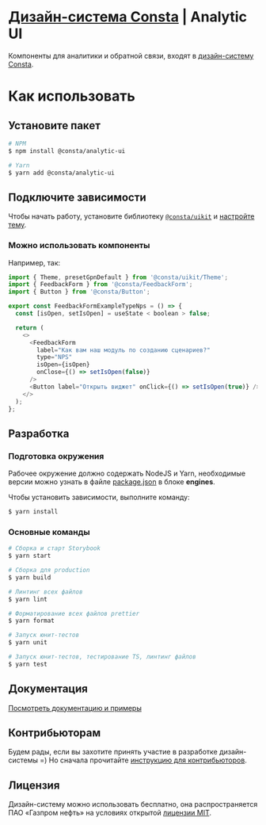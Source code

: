 # [Дизайн-система Consta](http://consta.consta.design/) | Analytic UI

Компоненты для аналитики и обратной связи, входят в [дизайн-систему Consta](https://github.com/consta-design-system/uikit).

# Как использовать

## Установите пакет

```sh
# NPM
$ npm install @consta/analytic-ui

# Yarn
$ yarn add @consta/analytic-ui
```

## Подключите зависимости

Чтобы начать работу, установите библиотеку [`@consta/uikit`](https://www.npmjs.com/package/@consta/uikit) и [настройте тему](http://uikit.consta.design/?path=/docs/components-theme--playground).

### Можно использовать компоненты

Например, так:

```js
import { Theme, presetGpnDefault } from '@consta/uikit/Theme';
import { FeedbackForm } from '@consta/FeedbackForm';
import { Button } from '@consta/Button';

export const FeedbackFormExampleTypeNps = () => {
  const [isOpen, setIsOpen] = useState < boolean > false;

  return (
    <>
      <FeedbackForm
        label="Как вам наш модуль по созданию сценариев?"
        type="NPS"
        isOpen={isOpen}
        onClose={() => setIsOpen(false)}
      />
      <Button label="Открыть виджет" onClick={() => setIsOpen(true)} />
    </>
  );
};
```

## Разработка

### Подготовка окружения

Рабочее окружение должно содержать NodeJS и Yarn, необходимые версии можно узнать в файле [package.json](./package.json) в блоке **engines**.

Чтобы установить зависимости, выполните команду:

```sh
$ yarn install
```

### Основные команды

```sh
# Сборка и старт Storybook
$ yarn start

# Сборка для production
$ yarn build

# Линтинг всех файлов
$ yarn lint

# Форматирование всех файлов prettier
$ yarn format

# Запуск юнит-тестов
$ yarn unit

# Запуск юнит-тестов, тестирование TS, линтинг файлов
$ yarn test
```

## Документация

[Посмотреть документацию и примеры](http://analytic-ui.consta.design/)

## Контрибьюторам

Будем рады, если вы захотите принять участие в разработке дизайн-системы =) Но сначала прочитайте [инструкцию для контрибьюторов](http://uikit.consta.design/?path=/docs/common-develop-contributors--page).

## Лицензия

Дизайн-систему можно использовать бесплатно, она распространяется ПАО «Газпром нефть» на условиях открытой [лицензии MIT](https://consta.consta.design/static/licence_mit.pdf).
